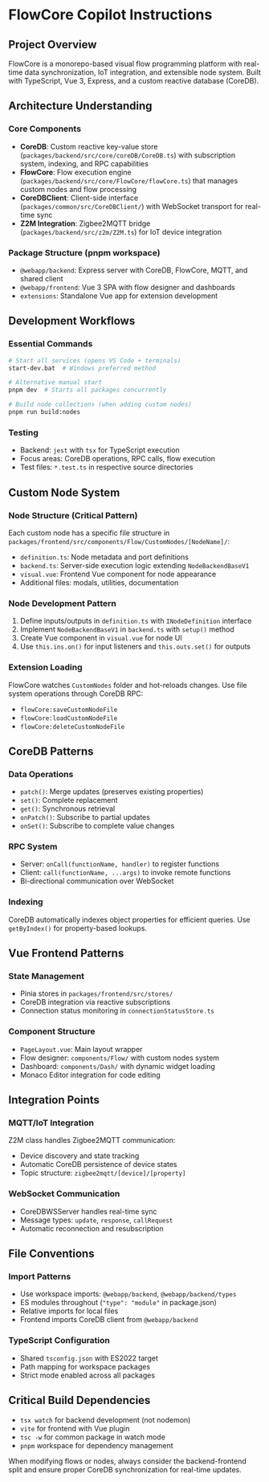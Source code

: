 # FlowCore Copilot Instructions

## Project Overview

FlowCore is a monorepo-based visual flow programming platform with real-time data synchronization, IoT integration, and
extensible node system. Built with TypeScript, Vue 3, Express, and a custom reactive database (CoreDB).

## Architecture Understanding

### Core Components

-   **CoreDB**: Custom reactive key-value store (`packages/backend/src/core/coreDB/CoreDB.ts`) with subscription system,
    indexing, and RPC capabilities
-   **FlowCore**: Flow execution engine (`packages/backend/src/core/FlowCore/flowCore.ts`) that manages custom nodes and
    flow processing
-   **CoreDBClient**: Client-side interface (`packages/common/src/CoreDBClient/`) with WebSocket transport for real-time
    sync
-   **Z2M Integration**: Zigbee2MQTT bridge (`packages/backend/src/z2m/Z2M.ts`) for IoT device integration

### Package Structure (pnpm workspace)

-   `@webapp/backend`: Express server with CoreDB, FlowCore, MQTT, and shared client
-   `@webapp/frontend`: Vue 3 SPA with flow designer and dashboards
-   `extensions`: Standalone Vue app for extension development

## Development Workflows

### Essential Commands

```bash
# Start all services (opens VS Code + terminals)
start-dev.bat  # Windows preferred method

# Alternative manual start
pnpm dev  # Starts all packages concurrently

# Build node collections (when adding custom nodes)
pnpm run build:nodes
```

### Testing

-   Backend: `jest` with `tsx` for TypeScript execution
-   Focus areas: CoreDB operations, RPC calls, flow execution
-   Test files: `*.test.ts` in respective source directories

## Custom Node System

### Node Structure (Critical Pattern)

Each custom node has a specific file structure in `packages/frontend/src/components/Flow/CustomNodes/[NodeName]/`:

-   `definition.ts`: Node metadata and port definitions
-   `backend.ts`: Server-side execution logic extending `NodeBackendBaseV1`
-   `visual.vue`: Frontend Vue component for node appearance
-   Additional files: modals, utilities, documentation

### Node Development Pattern

1. Define inputs/outputs in `definition.ts` with `INodeDefinition` interface
2. Implement `NodeBackendBaseV1` in `backend.ts` with `setup()` method
3. Create Vue component in `visual.vue` for node UI
4. Use `this.ins.on()` for input listeners and `this.outs.set()` for outputs

### Extension Loading

FlowCore watches `CustomNodes` folder and hot-reloads changes. Use file system operations through CoreDB RPC:

-   `flowCore:saveCustomNodeFile`
-   `flowCore:loadCustomNodeFile`
-   `flowCore:deleteCustomNodeFile`

## CoreDB Patterns

### Data Operations

-   `patch()`: Merge updates (preserves existing properties)
-   `set()`: Complete replacement
-   `get()`: Synchronous retrieval
-   `onPatch()`: Subscribe to partial updates
-   `onSet()`: Subscribe to complete value changes

### RPC System

-   Server: `onCall(functionName, handler)` to register functions
-   Client: `call(functionName, ...args)` to invoke remote functions
-   Bi-directional communication over WebSocket

### Indexing

CoreDB automatically indexes object properties for efficient queries. Use `getByIndex()` for property-based lookups.

## Vue Frontend Patterns

### State Management

-   Pinia stores in `packages/frontend/src/stores/`
-   CoreDB integration via reactive subscriptions
-   Connection status monitoring in `connectionStatusStore.ts`

### Component Structure

-   `PageLayout.vue`: Main layout wrapper
-   Flow designer: `components/Flow/` with custom nodes system
-   Dashboard: `components/Dash/` with dynamic widget loading
-   Monaco Editor integration for code editing

## Integration Points

### MQTT/IoT Integration

Z2M class handles Zigbee2MQTT communication:

-   Device discovery and state tracking
-   Automatic CoreDB persistence of device states
-   Topic structure: `zigbee2mqtt/[device]/[property]`

### WebSocket Communication

-   CoreDBWSServer handles real-time sync
-   Message types: `update`, `response`, `callRequest`
-   Automatic reconnection and resubscription

## File Conventions

### Import Patterns

-   Use workspace imports: `@webapp/backend`, `@webapp/backend/types`
-   ES modules throughout (`"type": "module"` in package.json)
-   Relative imports for local files
-   Frontend imports CoreDB client from `@webapp/backend`

### TypeScript Configuration

-   Shared `tsconfig.json` with ES2022 target
-   Path mapping for workspace packages
-   Strict mode enabled across all packages

## Critical Build Dependencies

-   `tsx watch` for backend development (not nodemon)
-   `vite` for frontend with Vue plugin
-   `tsc -w` for common package in watch mode
-   `pnpm` workspace for dependency management

When modifying flows or nodes, always consider the backend-frontend split and ensure proper CoreDB synchronization for
real-time updates.
